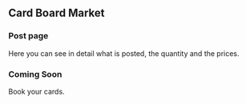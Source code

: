 Card Board Market
---

### Post page

Here you can see in detail what is posted, the quantity and the prices.

### Coming Soon

Book your cards.